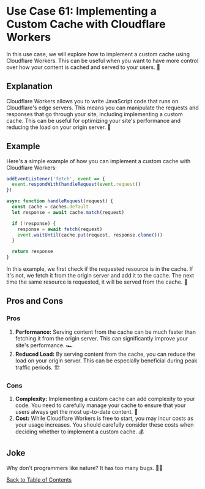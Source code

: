 # Use Case 61: Implementing a Custom Cache with Cloudflare Workers

In this use case, we will explore how to implement a custom cache using Cloudflare Workers. This can be useful when you want to have more control over how your content is cached and served to your users. 🧐

## Explanation

Cloudflare Workers allows you to write JavaScript code that runs on Cloudflare's edge servers. This means you can manipulate the requests and responses that go through your site, including implementing a custom cache. This can be useful for optimizing your site's performance and reducing the load on your origin server. 🚀

## Example

Here's a simple example of how you can implement a custom cache with Cloudflare Workers:

```javascript
addEventListener('fetch', event => {
  event.respondWith(handleRequest(event.request))
})

async function handleRequest(request) {
  const cache = caches.default
  let response = await cache.match(request)

  if (!response) {
    response = await fetch(request)
    event.waitUntil(cache.put(request, response.clone()))
  }

  return response
}
```

In this example, we first check if the requested resource is in the cache. If it's not, we fetch it from the origin server and add it to the cache. The next time the same resource is requested, it will be served from the cache. 🎉

## Pros and Cons

### Pros

1. **Performance:** Serving content from the cache can be much faster than fetching it from the origin server. This can significantly improve your site's performance. 🏎️
2. **Reduced Load:** By serving content from the cache, you can reduce the load on your origin server. This can be especially beneficial during peak traffic periods. 🏗️

### Cons

1. **Complexity:** Implementing a custom cache can add complexity to your code. You need to carefully manage your cache to ensure that your users always get the most up-to-date content. 🧩
2. **Cost:** While Cloudflare Workers is free to start, you may incur costs as your usage increases. You should carefully consider these costs when deciding whether to implement a custom cache. 💰

## Joke

Why don't programmers like nature? It has too many bugs. 🐛😂

[Back to Table of Contents](table_of_contents.md)